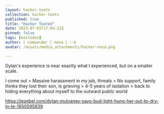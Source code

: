 ```yaml
---
layout: hacker-toots
collection: hacker-toots
published: true
title: "Hacker Tooted"
date: 2023-07-01T17:04:22Z
pinned: false
tags: [mastodon]
author: ⸸ commander ░ nova ⸸ :~$
avatar: /assets/media_attachments/hacker-nova.png

---
```


<p>Dylan&#39;s experience is near exactly what I experienced, but on a smaller scale.</p><p>I come out &gt; Massive harassment in my job, threats &gt; No support, family thinks they lost their son, is grieving &gt; 4-5 years of isolation &gt; back to hiding everything about myself to the outward public world</p><p><a href="https://jezebel.com/dylan-mulvaney-says-bud-light-hung-her-out-to-dry-in-te-1850595839" target="_blank" rel="nofollow noopener noreferrer" translate="no"><span class="invisible">https://</span><span class="ellipsis">jezebel.com/dylan-mulvaney-say</span><span class="invisible">s-bud-light-hung-her-out-to-dry-in-te-1850595839</span></a></p>


